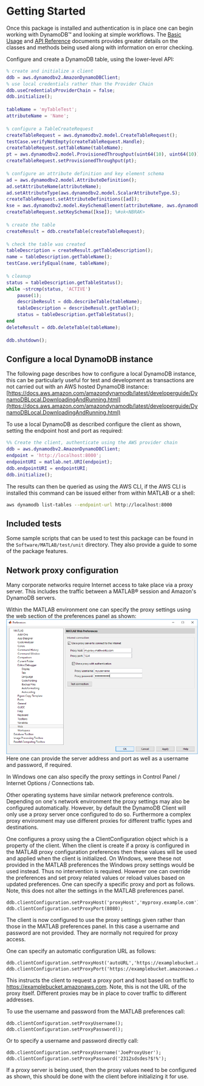 # Getting Started

Once this package is installed and authentication is in place one can begin working with DynamoDB™ and looking at simple workflows. The [Basic Usage](BasicUsage.md) and [API Reference](DynamoDBApidoc.md) documents provides greater details on the classes and methods being used along with information on error checking.

Configure and create a DynamoDB table, using the lower-level API:
```matlab
% create and initialize a client
ddb = aws.dynamodbv2.AmazonDynamoDBClient;
% use local credentials rather than the Provider Chain
ddb.useCredentialsProviderChain = false;
ddb.initialize();

tableName = 'myTableTest';
attributeName = 'Name';

% configure a TableCreateRequest
createTableRequest = aws.dynamodbv2.model.CreateTableRequest();
testCase.verifyNotEmpty(createTableRequest.Handle);
createTableRequest.setTableName(tableName);
pt = aws.dynamodbv2.model.ProvisionedThroughput(uint64(10), uint64(10));
createTableRequest.setProvisionedThroughput(pt);

% configure an attribute definition and key element schema
ad = aws.dynamodbv2.model.AttributeDefinition();
ad.setAttributeName(attributeName);
ad.setAttributeType(aws.dynamodbv2.model.ScalarAttributeType.S);
createTableRequest.setAttributeDefinitions([ad]);
kse = aws.dynamodbv2.model.KeySchemaElement(attributeName, aws.dynamodbv2.model.KeyType.HASH);
createTableRequest.setKeySchema([kse]); %#ok<NBRAK>

% create the table
createResult = ddb.createTable(createTableRequest);

% check the table was created
tableDescription = createResult.getTableDescription();
name = tableDescription.getTableName();
testCase.verifyEqual(name, tableName);

% cleanup
status = tableDescription.getTableStatus();
while ~strcmp(status, 'ACTIVE')
    pause(1);
    describeResult = ddb.describeTable(tableName);
    tableDescription = describeResult.getTable();
    status = tableDescription.getTableStatus();
end
deleteResult = ddb.deleteTable(tableName);

ddb.shutdown();
```

## Configure a local DynamoDB instance
The following page describes how to configure a local DynamoDB instance, this can be particularly useful for test and development as transactions are not carried out with an AWS hosted DynamoDB instance:
[https://docs.aws.amazon.com/amazondynamodb/latest/developerguide/DynamoDBLocal.DownloadingAndRunning.html](https://docs.aws.amazon.com/amazondynamodb/latest/developerguide/DynamoDBLocal.DownloadingAndRunning.html)

To use a local DynamoDB as described configure the client as shown, setting the endpoint host and port as required:
```matlab
%% Create the client, authenticate using the AWS provider chain
ddb = aws.dynamodbv2.AmazonDynamoDBClient;
endpoint = 'http://localhost:8000';
endpointURI = matlab.net.URI(endpoint);
ddb.endpointURI = endpointURI;
ddb.initialize();
```

The results can then be queried as using the AWS CLI, if the AWS CLI is installed this command can be issued either from within MATLAB or a shell:
```bash
aws dynamodb list-tables --endpoint-url http://localhost:8000
```


## Included tests
Some sample scripts that can be used to test this package can be found in the ```Software/MATLAB/test/unit``` directory. They also provide a guide to some of the package features.

## Network proxy configuration
Many corporate networks require Internet access to take place via a proxy server. This includes the traffic between a MATLAB® session and Amazon's DynamoDB servers.

Within the MATLAB environment one can specify the proxy settings using the web section of the preferences panel as shown:   
![Preferences_Panel](Images/prefspanel.png)   
Here one can provide the server address and port as well as a username and password, if required.

In Windows one can also specify the proxy settings in Control Panel / Internet Options / Connections tab.

Other operating systems have similar network preference controls. Depending on one's network environment the proxy settings may also be configured automatically. However, by default the DynamoDB Client will only use a proxy server once configured to do so. Furthermore a complex proxy environment may use different proxies for different traffic types and destinations.

One configures a proxy using the a ClientConfiguration object which is a property of the client. When the client is create if a proxy is configured in the MATLAB proxy configuration preferences then these values will be used and applied when the client is initialized. On Windows, were these not provided in the MATLAB preferences the Windows proxy settings would be used instead. Thus no intervention is required. However one can override the preferences and set proxy related values or reload values based on updated preferences. One can specify a specific proxy and port as follows. Note, this does not alter the settings in the MATLAB preferences panel.
```
ddb.clientConfiguration.setProxyHost('proxyHost','myproxy.example.com');
ddb.clientConfiguration.setProxyPort(8080);
```
The client is now configured to use the proxy settings given rather than those in the MATLAB preferences panel. In this case a username and password are not provided. They are normally not required for proxy access.

One can specify an automatic configuration URL as follows:
```
ddb.clientConfiguration.setProxyHost('autoURL','https://examplebucket.amazonaws.com');
ddb.clientConfiguration.setProxyPort('https://examplebucket.amazonaws.com');
```
This instructs the client to request a proxy port and host based on traffic to
https://examplebucket.amazonaws.com. Note, this is not the URL of the proxy itself. Different proxies may be in place to cover traffic to different addresses.

To use the username and password from the MATLAB preferences call:
```
ddb.clientConfiguration.setProxyUsername();
ddb.clientConfiguration.setProxyPassword();
```
Or to specify a username and password directly call:
```
ddb.clientConfiguration.setProxyUsername('JoeProxyUser');
ddb.clientConfiguration.setProxyPassword('2312sdsdes?$!%');
```

If a proxy server is being used, then the proxy values need to be configured as shown, this should be done with the client before initializing it for use.


[//]: #  (Copyright 2019 The MathWorks, Inc.)
